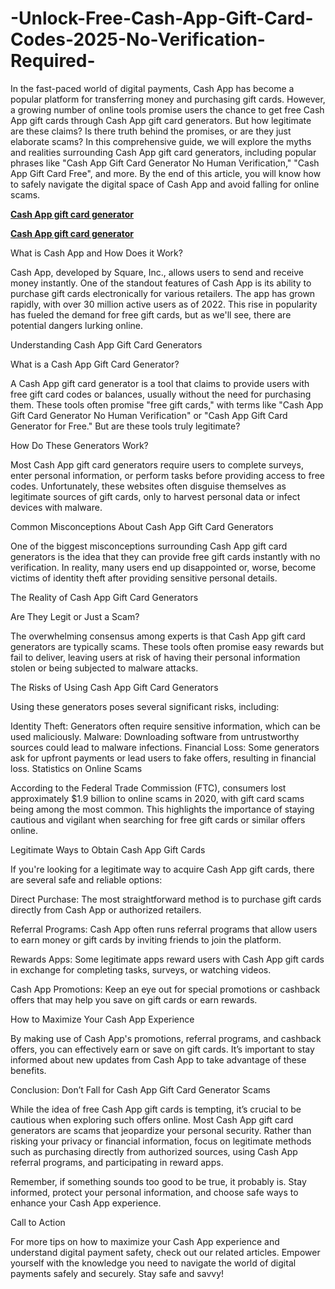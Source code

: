 # -Unlock-Free-Cash-App-Gift-Card-Codes-2025-No-Verification-Required-
In the fast-paced world of digital payments, Cash App has become a popular platform for transferring money and purchasing gift cards. However, a growing number of online tools promise users the chance to get free Cash App gift cards through Cash App gift card generators. But how legitimate are these claims? Is there truth behind the promises, or are they just elaborate scams? In this comprehensive guide, we will explore the myths and realities surrounding Cash App gift card generators, including popular phrases like "Cash App Gift Card Generator No Human Verification," "Cash App Gift Card Free", and more. By the end of this article, you will know how to safely navigate the digital space of Cash App and avoid falling for online scams.


**[Cash App gift card generator](https://offer.tq24k.com/cashapp/)**


**[Cash App gift card generator](https://offer.tq24k.com/all-gift-card/)**


What is Cash App and How Does it Work?

Cash App, developed by Square, Inc., allows users to send and receive money instantly. One of the standout features of Cash App is its ability to purchase gift cards electronically for various retailers. The app has grown rapidly, with over 30 million active users as of 2022. This rise in popularity has fueled the demand for free gift cards, but as we'll see, there are potential dangers lurking online.

Understanding Cash App Gift Card Generators

What is a Cash App Gift Card Generator?

A Cash App gift card generator is a tool that claims to provide users with free gift card codes or balances, usually without the need for purchasing them. These tools often promise "free gift cards," with terms like "Cash App Gift Card Generator No Human Verification" or "Cash App Gift Card Generator for Free." But are these tools truly legitimate?

How Do These Generators Work?

Most Cash App gift card generators require users to complete surveys, enter personal information, or perform tasks before providing access to free codes. Unfortunately, these websites often disguise themselves as legitimate sources of gift cards, only to harvest personal data or infect devices with malware.

Common Misconceptions About Cash App Gift Card Generators

One of the biggest misconceptions surrounding Cash App gift card generators is the idea that they can provide free gift cards instantly with no verification. In reality, many users end up disappointed or, worse, become victims of identity theft after providing sensitive personal details.

The Reality of Cash App Gift Card Generators

Are They Legit or Just a Scam?

The overwhelming consensus among experts is that Cash App gift card generators are typically scams. These tools often promise easy rewards but fail to deliver, leaving users at risk of having their personal information stolen or being subjected to malware attacks.

The Risks of Using Cash App Gift Card Generators

Using these generators poses several significant risks, including:

Identity Theft: Generators often require sensitive information, which can be used maliciously.
Malware: Downloading software from untrustworthy sources could lead to malware infections.
Financial Loss: Some generators ask for upfront payments or lead users to fake offers, resulting in financial loss.
Statistics on Online Scams

According to the Federal Trade Commission (FTC), consumers lost approximately $1.9 billion to online scams in 2020, with gift card scams being among the most common. This highlights the importance of staying cautious and vigilant when searching for free gift cards or similar offers online.

Legitimate Ways to Obtain Cash App Gift Cards

If you're looking for a legitimate way to acquire Cash App gift cards, there are several safe and reliable options:

Direct Purchase: The most straightforward method is to purchase gift cards directly from Cash App or authorized retailers.

Referral Programs: Cash App often runs referral programs that allow users to earn money or gift cards by inviting friends to join the platform.

Rewards Apps: Some legitimate apps reward users with Cash App gift cards in exchange for completing tasks, surveys, or watching videos.

Cash App Promotions: Keep an eye out for special promotions or cashback offers that may help you save on gift cards or earn rewards.

How to Maximize Your Cash App Experience

By making use of Cash App's promotions, referral programs, and cashback offers, you can effectively earn or save on gift cards. It’s important to stay informed about new updates from Cash App to take advantage of these benefits.

Conclusion: Don’t Fall for Cash App Gift Card Generator Scams

While the idea of free Cash App gift cards is tempting, it’s crucial to be cautious when exploring such offers online. Most Cash App gift card generators are scams that jeopardize your personal security. Rather than risking your privacy or financial information, focus on legitimate methods such as purchasing directly from authorized sources, using Cash App referral programs, and participating in reward apps.

Remember, if something sounds too good to be true, it probably is. Stay informed, protect your personal information, and choose safe ways to enhance your Cash App experience.

Call to Action

For more tips on how to maximize your Cash App experience and understand digital payment safety, check out our related articles. Empower yourself with the knowledge you need to navigate the world of digital payments safely and securely. Stay safe and savvy!
